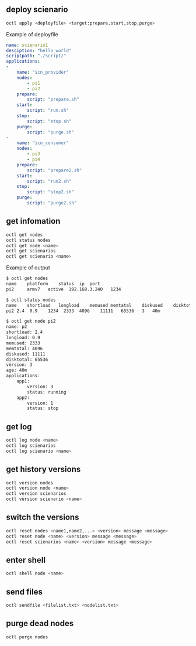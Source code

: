 ## deploy scienario
```sh
octl apply <deployfile> <target:prepare,start,stop,purge>
```
Example of deployfile
```yaml
name: scienario1
desciption: "hello world"
scriptpath: "./script/"
applications:
- 
	name: "icn_provider"
	nodes:
		- pi1
		- pi2
	prepare:
		script: "prepare.sh"
	start:
		script: "run.sh"
	stop:
		script: "stop.sh"
	purge:
		script: "purge.sh"
- 
	name: "icn_consumer"
	nodes:
		- pi3
		- pi4
	prepare:
		script: "prepare2.sh"
	start:
		script: "run2.sh"
	stop:
		script: "stop2.sh"
	purge:
		script: "purge2.sh"
```

## get infomation
```sh
octl get nodes
octl status nodes
octl get node <name>
octl get scienarios
octl get scienario <name>
```
Example of output
```sh
$ octl get nodes
name	platform	status	ip	port
pi2		armv7	active  192.168.3.240	1234 

$ octl status nodes
name 	shortload	longload	memused	memtatal	diskused	disktotal	verison	age
pi2	2.4  0.9	1234  2333	4096	11111	65536	3	40m

$ octl get node pi2
name: p2
shortload: 2.4
longload: 0.9
memused: 2333
memtotal: 4096
diskused: 11111
disktotal: 65536
version: 3
age: 40m
applications:
	app1:
		version: 3
		status: running
	app2:
		version: 1
		status: stop

```

## get log
```sh
octl log node <name>
octl log scienarios
octl log scienario <name>
```

## get history versions
```sh
octl version nodes
octl version node <name>
octl version scienarios
octl version scienario <name>
```

## switch the versions
```sh
octl reset nodes <name1,name2,...> <version> message <message>
octl reset node <name> <version> message <message>
octl reset scienarios <name> <version> message <message>
```

## enter shell
```sh
octl shell node <name>
```

## send files
```sh
octl sendfile <filelist.txt> <nodelist.txt>
```

## purge dead nodes
```sh
octl purge nodes
```

